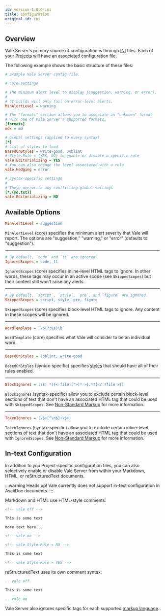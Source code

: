 ```yaml
---
id: version-1.0.0-ini
title: Configuration
original_id: ini
---
```


## Overview

Vale Server's primary source of configuration is through [INI][p1] files. Each
of your [Projects](ui#projects) will have an associated configuration file.

The following example shows the basic structure of these files:

```ini
# Example Vale Server config file.

# Core settings

# The minimum alert level to display (suggestion, warning, or error).
#
# CI builds will only fail on error-level alerts.
MinAlertLevel = warning

# The "formats" section allows you to associate an "unknown" format
# with one of Vale Server's supported formats.
[formats]
mdx = md

# Global settings (applied to every syntax)
[*]
# List of styles to load
BasedOnStyles = write-good, Joblint
# Style.Rule = {YES, NO} to enable or disable a specific rule
vale.Editorializing = YES
# You can also change the level associated with a rule
vale.Hedging = error

# Syntax-specific settings
#
# These overwrite any conflicting global settings
[*.{md,txt}]
vale.Editorializing = NO
```

## Available Options

```ini
MinAlertLevel = suggestion
```

`MinAlertLevel` (core) specifies the minimum alert severity that Vale will report. The
options are "suggestion," "warning," or "error" (defaults to "suggestion").

---

```ini
# By default, `code` and `tt` are ignored.
IgnoredScopes = code, tt
```

`IgnoredScopes` (core) specifies inline-level HTML tags to ignore. In other words,
these tags may occur in an active scope (see `SkippedScopes`) but their content
still won't raise any alerts.

---

```ini
# By default, `script`, `style`, `pre`, and `figure` are ignored.
SkippedScopes = script, style, pre, figure
```

`SkippedScopes` (core) specifies block-level HTML tags to ignore. Any content in these
scopes will be ignored.

---

```ini
WordTemplate = `\b(?:%s)\b`
```

`WordTemplate` (core) specifies what Vale will consider to be an individual word.

---

```ini
BasedOnStyles = Joblint, write-good
```

`BasedOnStyles` (syntax-specific) specifies [styles](/vale/styles) that should
have all of their rules enabled.

---

```ini
BlockIgnores = (?s) *({< file [^>]* >}.*?{</ ?file >})
```

`BlockIgnores` (syntax-specific) allow you to exclude certain block-level
sections of text that don't have an associated HTML tag that could be used with
`SkippedScopes`. See [Non-Standard Markup](formats) for more information.

---

```ini
TokenIgnores = (\$+[^\n$]+\$+)
```

`TokenIgnores` (syntax-specific) allow you to exclude certain inline-level
sections of text that don't have an associated HTML tag that could be used with
`IgnoredScopes`. See [Non-Standard Markup](formats) for more information.

## In-text Configuration

In addition to you Project-specific configuration files, you can also
selectively enable or disable Vale Server from within your Markdown, HTML, or
reStructuredText documents.

:::warning Heads up!
Vale currently does not support in-text configuration in AsciiDoc documents.
:::

Markdown and HTML use HTML-style comments:

```html
<!-- vale off -->

This is some text

more text here...

<!-- vale on -->

<!-- vale Style.Rule = NO -->

This is some text

<!-- vale Style.Rule = YES -->
```

reStructuredText uses its own comment syntax:

```rst
.. vale off

This is some text

.. vale on
```

Vale Server also ignores specific tags for each supported
[markup language](format).

[p1]: https://en.wikipedia.org/wiki/INI_file
